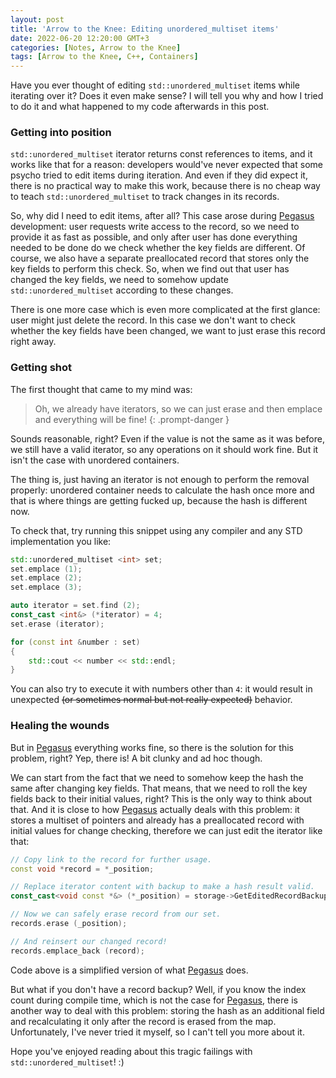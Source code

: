```yaml
---
layout: post
title: 'Arrow to the Knee: Editing unordered_multiset items'
date: 2022-06-20 12:20:00 GMT+3
categories: [Notes, Arrow to the Knee]
tags: [Arrow to the Knee, C++, Containers]
---
```


Have you ever thought of editing `std::unordered_multiset` items while iterating over it? Does it even make sense?
I will tell you why and how I tried to do it and what happened to my code afterwards in this post.

### Getting into position

`std::unordered_multiset` iterator returns const references to items, and it works like that for a reason: developers
would've never expected that some psycho tried to edit items during iteration. And even if they did expect it,
there is no practical way to make this work, because there is no cheap way to teach `std::unordered_multiset`
to track changes in its records.

So, why did I need to edit items, after all? This case arose during
[Pegasus](https://github.com/KonstantinTomashevich/Emergence/tree/2896ee3f2e26ace474662dd07e85599750c6dcaa/Library/Private/Pegasus)
development: user requests write access to the record, so we need to provide it as fast as possible, and only after
user has done everything needed to be done do we check whether the key fields are different. Of course, we also have a
separate preallocated record that stores only the key fields to perform this check. So, when we find out that user
has changed the key fields, we need to somehow update `std::unordered_multiset` according to these changes.

There is one more case which is even more complicated at the first glance: user might just delete the record. In this
case we don't want to check whether the key fields have been changed, we want to just erase this record right away.

### Getting shot

The first thought that came to my mind was:

> Oh, we already have iterators, so we can just erase and then emplace and everything will be fine!
{: .prompt-danger }

Sounds reasonable, right? Even if the value is not the same as it was before, we still have a valid iterator,
so any operations on it should work fine. But it isn't the case with unordered containers.

The thing is, just having an iterator is not enough to perform the removal properly: unordered
container needs to calculate the hash once more and that is where things are getting fucked up, because the hash is
different now.

To check that, try running this snippet using any compiler and any STD implementation you like:

```c++
std::unordered_multiset <int> set;
set.emplace (1);
set.emplace (2);
set.emplace (3);

auto iterator = set.find (2);
const_cast <int&> (*iterator) = 4;
set.erase (iterator);

for (const int &number : set)
{
    std::cout << number << std::endl;
}
```

You can also try to execute it with numbers other than `4`: it would result in unexpected
~~(or sometimes normal but not really expected)~~ behavior.

### Healing the wounds

But in
[Pegasus](https://github.com/KonstantinTomashevich/Emergence/tree/2896ee3f2e26ace474662dd07e85599750c6dcaa/Library/Private/Pegasus)
everything works fine, so there is the solution for this problem, right? Yep, there is! A bit clunky and ad hoc though.

We can start from the fact that we need to somehow keep the hash the same after changing key fields. That means, that
we need to roll the key fields back to their initial values, right? This is the only way to think about that. And it is close
to how
[Pegasus](https://github.com/KonstantinTomashevich/Emergence/tree/2896ee3f2e26ace474662dd07e85599750c6dcaa/Library/Private/Pegasus)
actually deals with this problem: it stores a multiset of pointers and already has a preallocated record with initial
values for change checking, therefore we can just edit the iterator like that:

```c++
// Copy link to the record for further usage.
const void *record = *_position;

// Replace iterator content with backup to make a hash result valid.
const_cast<void const *&> (*_position) = storage->GetEditedRecordBackup ();

// Now we can safely erase record from our set.
records.erase (_position);

// And reinsert our changed record!
records.emplace_back (record);
```

Code above is a simplified version of what
[Pegasus](https://github.com/KonstantinTomashevich/Emergence/tree/2896ee3f2e26ace474662dd07e85599750c6dcaa/Library/Private/Pegasus)
does.

But what if you don't have a record backup? Well, if you know the index count during compile time, which is not the case for
[Pegasus](https://github.com/KonstantinTomashevich/Emergence/tree/2896ee3f2e26ace474662dd07e85599750c6dcaa/Library/Private/Pegasus),
there is another way to deal with this problem: storing the hash as an additional field and recalculating it only after
the record is erased from the map. Unfortunately, I've never tried it myself, so I can't tell you more about it.

Hope you've enjoyed reading about this tragic failings with `std::unordered_multiset`! :)
